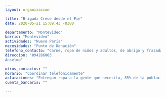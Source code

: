 ```yaml
---
layout: organizacion

title: "Brigada Crece desde el Pie"
date: 2020-05-21 15:09:43 -0300

departamento: "Montevideo"
barrio: "Montevideo"
actividades: "Nuevo París"
necesidades: "Punto de Donación"
telefono_contacto: "Carne, ropa de niños y adultos, de abrigo y frazadas "
direccion: "094286063
Anselmo"

otros_contactos: ""
horario: "Coordinar telefónicamente"
aclaraciones: "Entregan ropa a la gente que necesita, 85% de la población de la zona de muy bajos recursos."
cuenta_bancaria: ""

---
```

